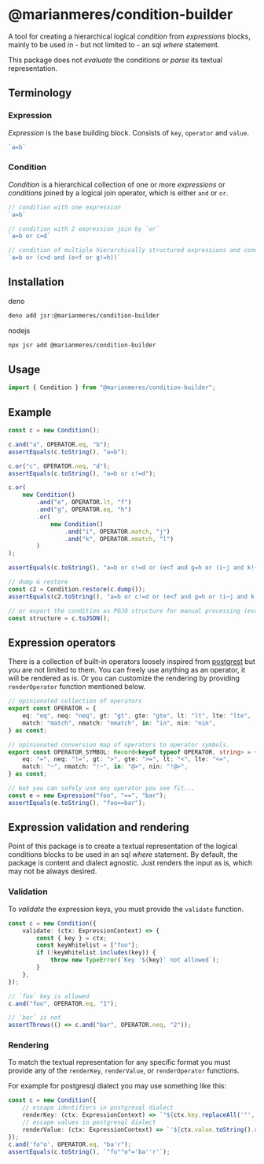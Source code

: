 # @marianmeres/condition-builder

A tool for creating a hierarchical logical _condition_ from _expressions_ blocks, mainly
to be used in - but not limited to - an sql _where_ statement.

This package does not _evaluate_ the conditions or _parse_ its textual representation.

## Terminology

### Expression

_Expression_ is the base building block. Consists of `key`, `operator` and `value`.

```ts
`a=b`
```

### Condition

_Condition_ is a hierarchical collection of one or more _expressions_ or _conditions_ 
joined by a logical join operator, which is either `and` or `or`.

```ts
// condition with one expression
`a=b`

// condition with 2 expression join by `or`
`a=b or c=d`

// condition of multiple hierarchically structured expressions and conditions
`a=b or (c>d and (e<f or g!=h))`
```

## Installation

deno

```sh
deno add jsr:@marianmeres/condition-builder
```

nodejs

```sh
npx jsr add @marianmeres/condition-builder
```

## Usage

```ts
import { Condition } from "@marianmeres/condition-builder";
```


## Example 

```ts
const c = new Condition();

c.and("a", OPERATOR.eq, "b");
assertEquals(c.toString(), "a=b");

c.or("c", OPERATOR.neq, "d");
assertEquals(c.toString(), "a=b or c!=d");

c.or(
    new Condition()
        .and("e", OPERATOR.lt, "f")
        .and("g", OPERATOR.eq, "h")
        .or(
            new Condition()
                .and("i", OPERATOR.match, "j")
                .and("k", OPERATOR.nmatch, "l")
        )
);

assertEquals(c.toString(), "a=b or c!=d or (e<f and g=h or (i~j and k!~l))";);

// dump & restore
const c2 = Condition.restore(c.dump());
assertEquals(c2.toString(), "a=b or c!=d or (e<f and g=h or (i~j and k!~l))";);

// or export the condition as POJO structure for manual processing (evaluation)
const structure = c.toJSON();
```

## Expression operators

There is a collection of built-in operators loosely inspired from 
[postgrest](https://docs.postgrest.org/en/v12/references/api/tables_views.html) but you
are not limited to them. You can freely use anything as an operator, it will be rendered
as is. Or you can customize the rendering by providing `renderOperator` function mentioned
below.

```ts
// opinionated collection of operators
export const OPERATOR = {
    eq: "eq", neq: "neq", gt: "gt", gte: "gte", lt: "lt", lte: "lte",
    match: "match", nmatch: "nmatch", in: "in", nin: "nin",
} as const;

// opinionated conversion map of operators to operator symbols.
export const OPERATOR_SYMBOL: Record<keyof typeof OPERATOR, string> = {
    eq: "=", neq: "!=", gt: ">", gte: ">=", lt: "<", lte: "<=",
    match: "~", nmatch: "!~", in: "@>", nin: "!@>",
} as const;

// but you can safely use any operator you see fit...
const e = new Expression("foo", "==", "bar");
assertEquals(e.toString(), "foo==bar");
```

## Expression validation and rendering

Point of this package is to create a textual representation of the logical conditions
blocks to be used in an sql _where_ statement. By default, the package is content and 
dialect agnostic. Just renders the input as is, which may not be always desired.

### Validation

To _validate_ the expression keys, you must provide the `validate` function.

```ts
const c = new Condition({
    validate: (ctx: ExpressionContext) => {
        const { key } = ctx;
        const keyWhitelist = ["foo"];
        if (!keyWhitelist.includes(key)) {
            throw new TypeError(`Key '${key}' not allowed`);
        }
    },
});

// `foo` key is allowed
c.and("foo", OPERATOR.eq, "1");

// `bar` is not
assertThrows(() => c.and("bar", OPERATOR.neq, "2"));
```

### Rendering

To match the textual representation for any specific format you must provide any of 
the `renderKey`, `renderValue`, or `renderOperator` functions. 

For example for postgresql dialect you may use something like this:

```ts
const c = new Condition({
    // escape identifiers in postgresql dialect
    renderKey: (ctx: ExpressionContext) => `"${ctx.key.replaceAll('"', '""')}"`,
    // escape values in postgresql dialect
    renderValue: (ctx: ExpressionContext) => `'${ctx.value.toString().replaceAll("'", "''")}'`,
});
c.and('fo"o', OPERATOR.eq, "ba'r");
assertEquals(c.toString(), `"fo""o"='ba''r'`);
```